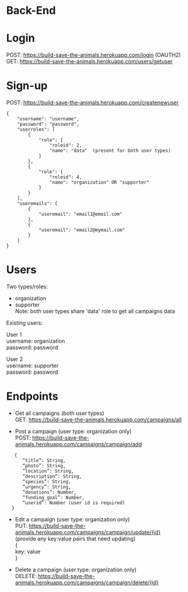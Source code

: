 # Back-End

# Login 

POST: https://build-save-the-animals.herokuapp.com/login (OAUTH2)<br>
GET: https://build-save-the-animals.herokuapp.com/users/getuser 

# Sign-up

POST: https://build-save-the-animals.herokuapp.com/createnewuser
```
{
    "username": "username",
    "password": "password",
    "userroles": [
        {
            "role": {
                "roleid": 2,
                "name": "data"  (present for both user types)
            }
        },
        {
            "role": {
                "roleid": 4,
                "name": "organization" OR "supporter"
            }
        }
    ],
    "useremails": [
        {
            "useremail": "email1@email.com"
        },
        {
            "useremail": "email2@mymail.com"
        }
    ]
}
```
# Users
Two types/roles:<br>
- organization<br>
- supporter<br>
Note: both user types share 'data' role to get all campaigns data

Existing users:

User 1<br>
username: organization<br>
password: password

User 2<br>
username: supporter<br>
password: password

# Endpoints
* Get all campaigns (both user types)<br>
 GET: https://build-save-the-animals.herokuapp.com/campaigns/all

* Post a campaign (user type: organization only)<br>
 POST: https://build-save-the-animals.herokuapp.com/campaigns/campaign/add<br>
 ```
    {
       “title”: String,
       “photo”: String,
       “location”: String,
       “description”: String,
       “species”: String,
       “urgency”: String,
       “donations”: Number,
       “funding_goal”: Number,
       “userid”: Number (user id is required)
   }
 ```

* Edit a campaign (user type: organization only)<br>
 PUT: https://build-save-the-animals.herokuapp.com/campaigns/campaign/update/{id}<br>
 (provide any key:value pairs that need updating)<br>
 {<br>
   key: value<br>
 }

* Delete a campaign (user type: organization only)<br>
 DELETE: https://build-save-the-animals.herokuapp.com/campaigns/campaign/delete/{id}



